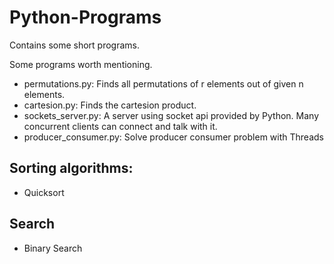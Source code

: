 Python-Programs
===============

Contains some short programs.

Some programs worth mentioning.

* permutations.py: Finds all permutations of r elements out of given n elements.
* cartesion.py: Finds the cartesion product.
* sockets_server.py: A server using socket api provided by Python. Many concurrent clients can connect and talk with it.
* producer_consumer.py: Solve producer consumer problem with Threads

Sorting algorithms:
-------------------

* Quicksort

Search
----------

* Binary Search

